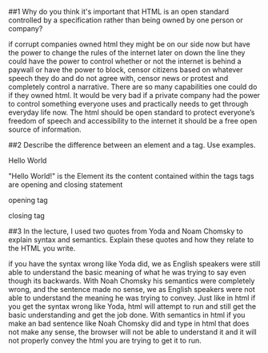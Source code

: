 ##1
Why do you think it's important that HTML is an open standard controlled by a specification rather than being owned by one person or company?


if corrupt companies owned html they might be on our side now but have the power to change the rules of the internet later on down the line they could have the power to control whether or not the internet is behind a paywall  or have the power to block, censor citizens based on whatever speech they do and do not agree with, censor news or protest and completely control a narrative. There are so many capabilities one could do if they owned html. It would be very bad if a private company had the power to control something everyone uses and practically needs to get through everyday life now. The html should be open standard to protect everyone’s freedom of speech and accessibility to the internet it should be a free open source of information.

##2
Describe the difference between an element and a tag. Use examples.

<p> Hello World </p>
"Hello World!" is the Element its the content contained within the tags 
 tags are opening and closing statement <p> opening tag </p> closing tag 


##3
In the lecture, I used two quotes from Yoda and Noam Chomsky to explain syntax and semantics. Explain these quotes and how they relate to the HTML you write.


if you have the syntax wrong like Yoda did, we as English speakers were still able to understand the basic meaning of what he was trying to say even though its backwards. With Noah Chomsky his semantics were completely wrong, and the sentence made no sense, we as English speakers were not able to understand the meaning he was trying to convey. Just like in html if you get the syntax wrong like Yoda, html will attempt to run and still get the basic understanding and get the job done. With semantics in html if you make an bad sentence like Noah Chomsky did and type in html that does not make any sense, the browser will not be able to understand it and it will not properly convey the html you are trying to get it to run.
